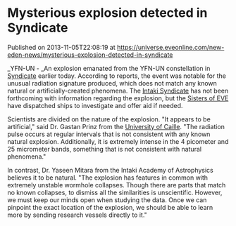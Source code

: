 # Mysterious explosion detected in Syndicate
Published on 2013-11-05T22:08:19 at https://universe.eveonline.com/new-eden-news/mysterious-explosion-detected-in-syndicate

_YFN-UN - _An explosion emanated from the YFN-UN constellation in [Syndicate](https://wiki.eveonline.com/en/wiki/Syndicate) earlier today. According to reports, the event was notable for the unusual radiation signature produced, which does not match any known natural or artificially-created phenomena. The [Intaki Syndicate](https://wiki.eveonline.com/en/wiki/Intaki%20Syndicate) has not been forthcoming with information regarding the explosion, but the [Sisters of EVE](https://wiki.eveonline.com/en/wiki/Sisters%20of%20EVE) have dispatched ships to investigate and offer aid if needed.

Scientists are divided on the nature of the explosion. "It appears to be artificial," said Dr. Gastan Prinz from the [University of Caille](https://wiki.eveonline.com/en/wiki/University%20of%20Caille). "The radiation pulse occurs at regular intervals that is not consistent with any known natural explosion. Additionally, it is extremely intense in the 4 picometer and 25 micrometer bands, something that is not consistent with natural phenomena."

In contrast, Dr. Yaseen Mitara from the Intaki Academy of Astrophysics believes it to be natural. "The explosion has features in common with extremely unstable wormhole collapses. Though there are parts that match no known collapses, to dismiss all the similarities is unscientific. However, we must keep our minds open when studying the data. Once we can pinpoint the exact location of the explosion, we should be able to learn more by sending research vessels directly to it."
